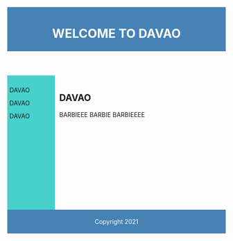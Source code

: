 
<html>

<head>
<style>
header {
    background-color:steelblue;
    color:white;
    text-align:center;
    padding:5px;  
}
nav {
    line-height:30px;
    background-color:#48D1CC;
    height:300px;
    width:100px;
    float:left;
    padding:5px;       
}
section {
    width:350px;
    float:left;
    padding:10px;    
}
footer {
    background-color:steelblue;
    color:white;
    clear:both;
    text-align:center;
    padding:5px;    
}
</style>
</head>

<body>

<header>

<h1>WELCOME TO DAVAO</h1>

</header>

<nav>

DAVAO<br>
DAVAO<br>
DAVAO<br>

</nav>

<section>

<h1>DAVAO</h1>

<p>
BARBIEEE BARBIE BARBIEEEE
</p>

</section>

<footer>

Copyright  2021

</footer>

</body>
</html>
